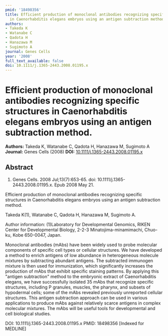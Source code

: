 ```yaml
---
pmid: '18498356'
title: Efficient production of monoclonal antibodies recognizing specific structures
  in Caenorhabditis elegans embryos using an antigen subtraction method.
authors:
- Takeda K
- Watanabe C
- Qadota H
- Hanazawa M
- Sugimoto A
journal: Genes Cells
year: '2008'
full_text_available: false
doi: 10.1111/j.1365-2443.2008.01195.x
---
```


# Efficient production of monoclonal antibodies recognizing specific structures in Caenorhabditis elegans embryos using an antigen subtraction method.
**Authors:** Takeda K, Watanabe C, Qadota H, Hanazawa M, Sugimoto A
**Journal:** Genes Cells (2008)
**DOI:** [10.1111/j.1365-2443.2008.01195.x](https://doi.org/10.1111/j.1365-2443.2008.01195.x)

## Abstract

1. Genes Cells. 2008 Jul;13(7):653-65. doi: 10.1111/j.1365-2443.2008.01195.x.
Epub  2008 May 21.

Efficient production of monoclonal antibodies recognizing specific structures in 
Caenorhabditis elegans embryos using an antigen subtraction method.

Takeda K(1), Watanabe C, Qadota H, Hanazawa M, Sugimoto A.

Author information:
(1)Laboratory for Developmental Genomics, RIKEN Center for Developmental 
Biology, 2-2-3 Minatojima-minamimachi, Chuo-ku, Kobe 650-0047, Japan.

Monoclonal antibodies (mAbs) have been widely used to probe molecular components 
of specific cell types or cellular structures. We have developed a method to 
enrich antigens of low abundance in heterogeneous molecule mixtures by 
subtracting abundant antigens. The subtracted immunogen mixture is then used for 
immunization, which significantly increases the production of mAbs that exhibit 
specific staining patterns. By applying this "antigen subtraction" method to the 
embryonic extract of Caenorhabditis elegans, we have successfully isolated 35 
mAbs that recognize specific structures, including P granules, muscles, the 
pharynx, and subsets of hypodermal cells; some of the mAbs revealed previously 
unreported cellular structures. This antigen subtraction approach can be used in 
various applications to produce mAbs against relatively scarce antigens in 
complex molecular mixtures. The mAbs will be useful tools for developmental and 
cell biological studies.

DOI: 10.1111/j.1365-2443.2008.01195.x
PMID: 18498356 [Indexed for MEDLINE]
